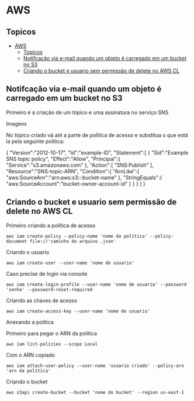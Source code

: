 # AWS

## Topicos 
- [AWS](#aws)
  - [Topicos](#topicos)
  - [Notifcação via e-mail quando um objeto é carregado em um bucket no S3](#notifcação-via-e-mail-quando-um-objeto-é-carregado-em-um-bucket-no-s3)
  - [Criando o bucket e usuario sem permissão de delete no AWS CL](#criando-o-bucket-e-usuario-sem-permissão-de-delete-no-aws-cl)

## Notifcação via e-mail quando um objeto é carregado em um bucket no S3

Primeiro é a criação de um tópico e uma assinatura no serviço SNS

Imagens 

No tópico criado vá até a parte de política de acesso e substitua o que está la pela seguinte política:

 {
   "Version":"2012-10-17",
   "Id":"example-ID",
   "Statement":[
      {
         "Sid":"Example SNS topic policy",
         "Effect":"Allow",
         "Principal":{
            "Service":"s3.amazonaws.com"
         },
         "Action":[
            "SNS:Publish"
         ],
         "Resource":"SNS-topic-ARN",
         "Condition":{
            "ArnLike":{
               "aws:SourceArn":"arn:aws:s3:*:*:bucket-name"
            },
            "StringEquals":{
               "aws:SourceAccount":"bucket-owner-account-id"
            }
         }
      }
   ]
}


## Criando o bucket e usuario sem permissão de delete no AWS CL

Primeiro criando a política de acesso

    aws iam create-policy --policy-name 'nome da política' --policy-document file://'caminho do arquivo .json'

Criando o usuario 

    aws iam create-user --user-name 'nome de usuario'

Caso precise de login via console

    aws iam create-login-profile --user-name 'nome de usuario' --password 'senha' --password-reset-required    

Criando as chaves de acesso

    aws iam create-access-key --user-name 'nome de usuario'


Anexando a política

Primeiro para pegar o ARN da política
 
    aws iam list-policies --scope Local 
Com o ARN copiado 
 
    aws iam attach-user-policy --user-name 'usuario criado' --policy-arn 'arn da política'

Criando o bucket
  
    aws s3api create-bucket --bucket 'nome do bucket' --region us-east-1



